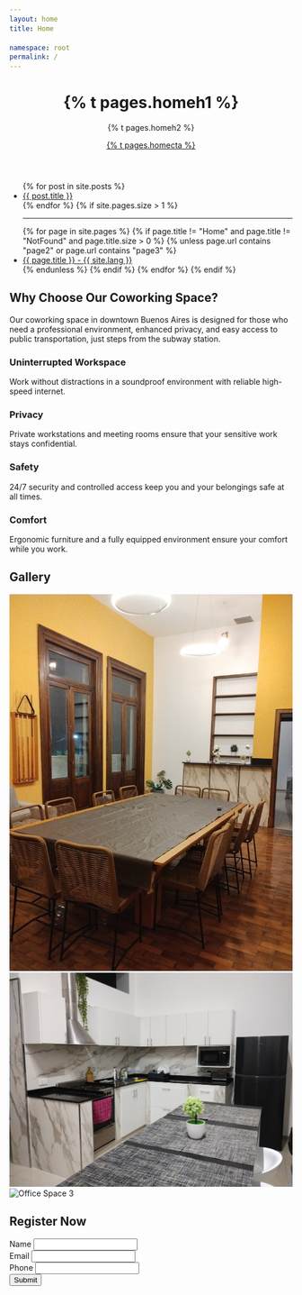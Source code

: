 ```yaml
---
layout: home
title: Home

namespace: root
permalink: /
---
```

<!-- Header Section -->
<header class="landing">
    <div class="overlay">
        <div class="container">
            <h1 class="display-4">
            {% t pages.homeh1 %}
            </h1>
            <p class="lead">{% t pages.homeh2 %}</p>
            <a href="#register" class="btn btn-primary btn-lg cta-button">
            {% t pages.homecta %}
            </a>
        </div>
    </div>
</header>

<section>
    <div class="posts">
        <ul class="posts-list">
        {% for post in site.posts %}
            <li class="post-link">
            <a class="post-title" href="{{ site.baseurl }}{{ post.url }}">
                {{ post.title }}
            </a>
            </li>
        {% endfor %}
        {% if site.pages.size > 1 %}
            <hr>
            {% for page in site.pages %}
            {% if page.title != "Home" and page.title != "NotFound" and page.title.size > 0 %}
                {% unless page.url contains "page2" or page.url contains "page3" %}
                <li class="post-link">
                    <a class="post-title" href="{{ site.baseurl }}{{ page.url }}">
                    {{ page.title }} - {{ site.lang }}
                    </a>
                </li>
                {% endunless %}
            {% endif %}
            {% endfor %}
        {% endif %}
        </ul>
    </div>
</section>

<!-- features Section -->
<section id="features" class="py-5">
    <div class="container text-center">
        <h2>Why Choose Our Coworking Space?</h2>
        <p class="lead pb-3">
            Our coworking space in downtown Buenos Aires is designed for those who need a professional environment,  
            enhanced privacy, and easy access to public transportation, just steps from the subway station.
        </p>
        <div class="features-grid">
            <div class="feature-item">
                <h3>Uninterrupted Workspace</h3>
                <p>Work without distractions in a soundproof environment with reliable high-speed internet.</p>
            </div>
            <div class="feature-item">
                <h3>Privacy</h3>
                <p>Private workstations and meeting rooms ensure that your sensitive work stays confidential.</p>
            </div>
            <div class="feature-item">
                <h3>Safety</h3>
                <p>24/7 security and controlled access keep you and your belongings safe at all times.</p>
            </div>
            <div class="feature-item">
                <h3>Comfort</h3>
                <p>Ergonomic furniture and a fully equipped environment ensure your comfort while you work.</p>
            </div>
        </div>
    </div>
</section>

<!-- Gallery Section -->
<section id="gallery" class="py-5 bg-light">
    <div class="container">
        <h2 class="text-center">Gallery</h2>
        <div class="row gallery">
            <div class="col-md-4">
                <div class="img-container mb-2">
                    <img src="/assets/gallery/gallery1.jpg" alt="Office Space 1">
                </div>
            </div>
            <div class="col-md-4">
                <div class="img-container mb-2">
                    <img src="/assets/gallery/gallery2.jpg" alt="Office Space 2">
                </div>
            </div>
            <div class="col-md-4">
                <div class="img-container mb-2">
                    <img src="/assets/gallery/gallery3.jpg" alt="Office Space 3">
                </div>
            </div>
        </div>
    </div>
</section>

<!-- Registration Section -->
<section id="register" class="py-5">
    <div class="container">
        <h2 class="text-center">Register Now</h2>
        <form id="registerForm" class="col-md-6 mx-auto">
            <div class="mb-3">
                <label for="name" class="form-label">Name</label>
                <input type="text" class="form-control" id="name" required>
            </div>
            <div class="mb-3">
                <label for="email" class="form-label">Email</label>
                <input type="email" class="form-control" id="email" required>
            </div>
            <div class="mb-3">
                <label for="phone" class="form-label">Phone</label>
                <input type="tel" class="form-control" id="phone" required>
            </div>
            <button type="submit" id="submit-register" class="btn btn-primary w-100">Submit</button>
        </form>
    </div>
</section>
